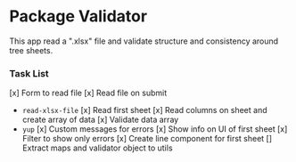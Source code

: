 # Package Validator
This app read a ".xlsx" file and validate structure and consistency around tree sheets.

### Task List
[x] Form to read file
[x] Read file on submit
 - `read-xlsx-file`
[x] Read first sheet
[x] Read columns on sheet and create array of data
[x] Validate data array 
 - `yup`
[x] Custom messages for errors
[x] Show info on UI of first sheet
[x] Filter to show only errors
[x] Create line component for first sheet
[] Extract maps and validator object to utils
